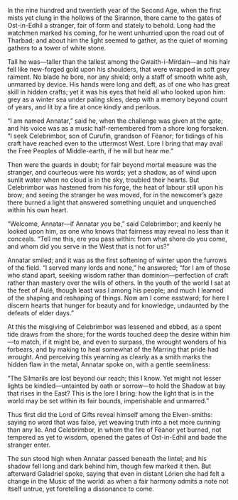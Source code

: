 In the nine hundred and twentieth year of the Second Age, when the first mists yet clung in the hollows of the Sirannon, there came to the gates of Ost-in-Edhil a stranger, fair of form and stately to behold. Long had the watchmen marked his coming, for he went unhurried upon the road out of Tharbad; and about him the light seemed to gather, as the quiet of morning gathers to a tower of white stone.

Tall he was—taller than the tallest among the Gwaith-i-Mírdain—and his hair fell like new-forged gold upon his shoulders, that were wrapped in soft grey raiment. No blade he bore, nor any shield; only a staff of smooth white ash, unmarred by device. His hands were long and deft, as of one who has great skill in hidden crafts; yet it was his eyes that held all who looked upon him: grey as a winter sea under paling skies, deep with a memory beyond count of years, and lit by a fire at once kindly and perilous.

“I am named Annatar,” said he, when the challenge was given at the gate; and his voice was as a music half-remembered from a shore long forsaken. “I seek Celebrimbor, son of Curufin, grandson of Fëanor; for tidings of his craft have reached even to the uttermost West. Lore I bring that may avail the Free Peoples of Middle-earth, if he will but hear me.”

Then were the guards in doubt; for fair beyond mortal measure was the stranger, and courteous were his words; yet a shadow, as of wind upon sunlit water when no cloud is in the sky, troubled their hearts. But Celebrimbor was hastened from his forge, the heat of labour still upon his brow; and seeing the stranger he was moved, for in the newcomer’s gaze there burned a light that answered something unquiet and unquenched within his own heart.

“Welcome, Annatar—if Annatar you be,” said Celebrimbor; and keenly he looked upon him, as one who knows that fairness may reveal no less than it conceals. “Tell me this, ere you pass within: from what shore do you come, and whom did you serve in the West that is not for us?”

Annatar smiled; and it was as the first softening of winter upon the furrows of the field. “I served many lords and none,” he answered; “for I am of those who stand apart, seeking wisdom rather than dominion—perfection of craft rather than mastery over the wills of others. In the youth of the world I sat at the feet of Aulë, though least was I among his people; and much I learned of the shaping and reshaping of things. Now am I come eastward; for here I discern hearts that hunger for beauty and for knowledge, undaunted by the defeats of elder days.”

At this the misgiving of Celebrimbor was lessened and ebbed, as a spent tide draws from the shore; for the words touched deep the desire within him—to match, if it might be, and even to surpass, the wrought wonders of his forbears, and by making to heal somewhat of the Marring that pride had wrought. And perceiving this yearning as clearly as a smith marks the hidden flaw in the metal, Annatar spoke on, with a gentle seemliness:

“The Silmarils are lost beyond our reach; this I know. Yet might not lesser lights be kindled—untainted by oath or sorrow—to hold the Shadow at bay that rises in the East? This is the lore I bring: how the light that is in the world may be set within its fair bounds, imperishable and unmarred.”

Thus first did the Lord of Gifts reveal himself among the Elven-smiths: saying no word that was false, yet weaving truth into a net more cunning than any lie. And Celebrimbor, in whom the fire of Fëanor yet burned, not tempered as yet to wisdom, opened the gates of Ost-in-Edhil and bade the stranger enter.

The sun stood high when Annatar passed beneath the lintel; and his shadow fell long and dark behind him, though few marked it then. But afterward Galadriel spoke, saying that even in distant Lórien she had felt a change in the Music of the world: as when a fair harmony admits a note not itself untrue, yet foretelling a dissonance to come.
